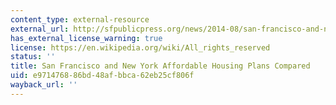 ```yaml
---
content_type: external-resource
external_url: http://sfpublicpress.org/news/2014-08/san-francisco-and-new-york-affordable-housing-plans-compared
has_external_license_warning: true
license: https://en.wikipedia.org/wiki/All_rights_reserved
status: ''
title: San Francisco and New York Affordable Housing Plans Compared
uid: e9714768-86bd-48af-bbca-62eb25cf806f
wayback_url: ''
---
```

